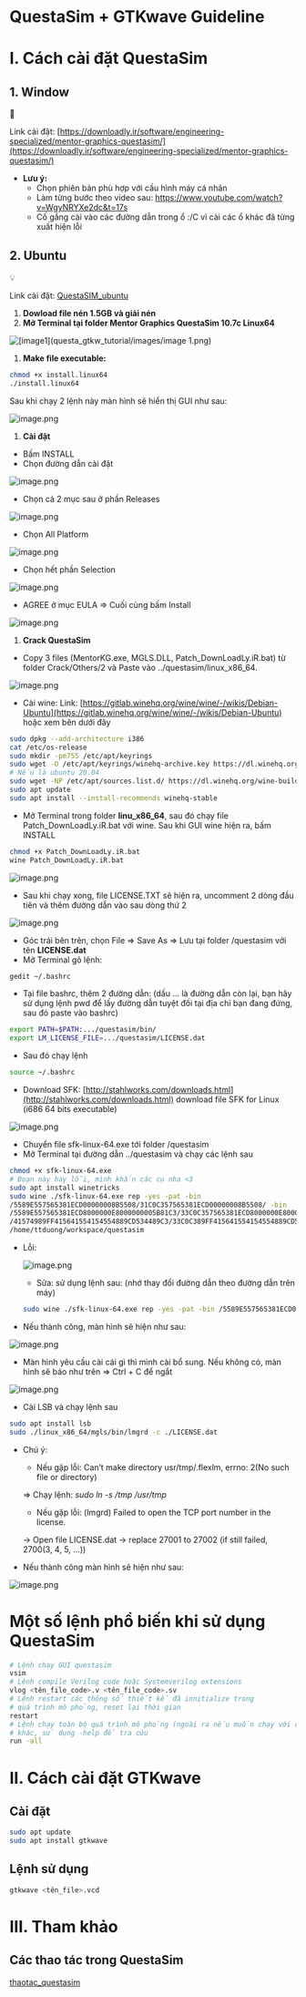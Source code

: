 # QuestaSim + GTKwave Guideline

# I. Cách cài đặt QuestaSim

## 1. Window

<aside>
📎

Link cài đặt: [https://downloadly.ir/software/engineering-specialized/mentor-graphics-questasim/](https://downloadly.ir/software/engineering-specialized/mentor-graphics-questasim/)

</aside>

- **Lưu ý:**
    - Chọn phiên bản phù hợp với cầu hình máy cá nhân
    - Làm từng bước theo video sau: https://www.youtube.com/watch?v=WgyNRYXe2dc&t=17s
    - Cố gắng cài vào các đường dẫn trong ổ :/C vì cài các ổ khác đã từng xuất hiện lỗi

## 2. Ubuntu

<aside>
💡

Link cài đặt: [QuestaSIM_ubuntu](https://drive.google.com/drive/folders/12tQXvh8veksHScQ6VrZCLLe9KkT6B7Yr?fbclid=IwY2xjawFL3S1leHRuA2FlbQIxMAABHQ7Nz02Jscba9LGLournPpAfjl2eYbLoSPg-3CxS7Je_UTez0DhggsQqXg_aem_ZZUsoBI9JJzbtVwotUjMkQ)

</aside>

1. **Dowload file nén 1.5GB và giải nén**
2. **Mở Terminal tại folder Mentor Graphics QuestaSim 10.7c Linux64**

![[[image1](questa_gtkw_tutorial/images/image 1.png)](https://github.com/ttDuong282/questa_gtkw_tutorial/blob/main/images/image%201.png)](https://github.com/ttDuong282/questa_gtkw_tutorial/blob/main/images/image.png)

1. **Make file executable:** 

```bash
chmod +x install.linux64
./install.linux64
```

Sau khi chạy 2 lệnh này màn hình sẽ hiển thị GUI như sau:

![[image.png](QuestaSim%20+%20GTKwave%20Guideline%208fbb5a1bb36b43939404ff3083c8e484/image%201.png)](https://github.com/ttDuong282/questa_gtkw_tutorial/blob/main/images/image%201.png)

1. **Cài đặt**
- Bấm INSTALL
- Chọn đường dẫn cài đặt

![[image.png](QuestaSim%20+%20GTKwave%20Guideline%208fbb5a1bb36b43939404ff3083c8e484/image%202.png)](https://github.com/ttDuong282/questa_gtkw_tutorial/blob/main/images/image%202.png)

- Chọn cả 2 mục sau ở phần Releases

![[image.png](QuestaSim%20+%20GTKwave%20Guideline%208fbb5a1bb36b43939404ff3083c8e484/image%203.png)](https://github.com/ttDuong282/questa_gtkw_tutorial/blob/main/images/image%203.png)

- Chọn All Platform

![[image.png](QuestaSim%20+%20GTKwave%20Guideline%208fbb5a1bb36b43939404ff3083c8e484/image%204.png)](https://github.com/ttDuong282/questa_gtkw_tutorial/blob/main/images/image%204.png)

- Chọn hết phần Selection

![[image.png](QuestaSim%20+%20GTKwave%20Guideline%208fbb5a1bb36b43939404ff3083c8e484/image%205.png)](https://github.com/ttDuong282/questa_gtkw_tutorial/blob/main/images/image%205.png)

- AGREE ở mục EULA ⇒ Cuối cùng bấm Install

![[image.png](QuestaSim%20+%20GTKwave%20Guideline%208fbb5a1bb36b43939404ff3083c8e484/image%206.png)](https://github.com/ttDuong282/questa_gtkw_tutorial/blob/main/images/image%206.png)

1. **Crack QuestaSim**
- Copy 3 files (MentorKG.exe, MGLS.DLL, Patch_DownLoadLy.iR.bat) từ folder
Crack/Others/2 và Paste vào ../questasim/linux_x86_64.

![[image.png](QuestaSim%20+%20GTKwave%20Guideline%208fbb5a1bb36b43939404ff3083c8e484/image%207.png)](https://github.com/ttDuong282/questa_gtkw_tutorial/blob/main/images/image%207.png)

- Cài wine: Link: [https://gitlab.winehq.org/wine/wine/-/wikis/Debian-Ubuntu](https://gitlab.winehq.org/wine/wine/-/wikis/Debian-Ubuntu) hoặc xem bên dưới đây

```bash
sudo dpkg --add-architecture i386
cat /etc/os-release
sudo mkdir -pm755 /etc/apt/keyrings
sudo wget -O /etc/apt/keyrings/winehq-archive.key https://dl.winehq.org/wine-builds/winehq.key
# Nếu là ubuntu 20.04
sudo wget -NP /etc/apt/sources.list.d/ https://dl.winehq.org/wine-builds/ubuntu/dists/focal/winehq-focal.sources
sudo apt update
sudo apt install --install-recommends winehq-stable
```

- Mở Terminal trong folder **linu_x86_64**, sau đó chạy file Patch_DownLoadLy.iR.bat với wine. Sau khi GUI wine hiện ra, bấm INSTALL

```bash
chmod +x Patch_DownLoadLy.iR.bat
wine Patch_DownLoadLy.iR.bat
```

![[image.png](QuestaSim%20+%20GTKwave%20Guideline%208fbb5a1bb36b43939404ff3083c8e484/image%208.png)](https://github.com/ttDuong282/questa_gtkw_tutorial/blob/main/images/image%208.png)

- Sau khi chạy xong, file LICENSE.TXT sẽ hiện ra, uncomment 2 dòng đầu tiên và thêm đường dẫn vào sau dòng thứ 2

![[image.png](QuestaSim%20+%20GTKwave%20Guideline%208fbb5a1bb36b43939404ff3083c8e484/image%209.png)](https://github.com/ttDuong282/questa_gtkw_tutorial/blob/main/images/image%209.png)

- Góc trái bên trên, chọn File ⇒ Save As ⇒ Lưu tại folder /questasim với tên **LICENSE.dat**
- Mở Terminal gõ lệnh:

```bash
gedit ~/.bashrc
```

- Tại file bashrc, thêm 2 đường dẫn: (dấu … là đường dẫn còn lại, bạn hãy sử dụng lệnh pwd để lấy đường dẫn tuyệt đối tại địa chỉ bạn đang đứng, sau đó paste vào bashrc)

```bash
export PATH=$PATH:.../questasim/bin/
export LM_LICENSE_FILE=.../questasim/LICENSE.dat 
```

- Sau đó chạy lệnh

```bash
source ~/.bashrc
```

- Download SFK: [http://stahlworks.com/downloads.html](http://stahlworks.com/downloads.html) download file SFK for Linux
(i686 64 bits executable)

![[image.png](QuestaSim%20+%20GTKwave%20Guideline%208fbb5a1bb36b43939404ff3083c8e484/image%2010.png)](https://github.com/ttDuong282/questa_gtkw_tutorial/blob/main/images/image%2010.png)

- Chuyển file sfk-linux-64.exe tới folder /questasim
- Mở Terminal tại đường dẫn ../questasim và chạy các lệnh sau

```bash
chmod +x sfk-linux-64.exe
# Đoạn này hay lỗi, mình khấn các cụ nha <3
sudo apt install winetricks
sudo wine ./sfk-linux-64.exe rep -yes -pat -bin
/5589E557565381ECD00000008B5508/31C0C357565381ECD00000008B5508/ -bin
/5589E557565381ECD8000000E8000000005B81C3/33C0C357565381ECD8000000E8000000005B81C3/ -bin
/41574989FF415641554154554889CD534489C3/33C0C389FF415641554154554889CD534489C3/ -dir
/home/ttduong/workspace/questasim
```

- Lỗi:
    
    ![[image.png](QuestaSim%20+%20GTKwave%20Guideline%208fbb5a1bb36b43939404ff3083c8e484/image%2011.png)](https://github.com/ttDuong282/questa_gtkw_tutorial/blob/main/images/image%2011.png)
    
    - Sửa: sử dụng lệnh sau: (nhớ thay đổi đường dẫn theo đường dẫn trên máy)
    
    ```bash
    sudo wine ./sfk-linux-64.exe rep -yes -pat -bin /5589E557565381ECD00000008B5508/31C0C357565381ECD00000008B5508/ -bin /5589E557565381ECD8000000E8000000005B81C3/33C0C357565381ECD8000000E8000000005B81C3/ -bin /41574989FF415641554154554889CD534489C3/33C0C389FF415641554154554889CD534489C3/ -dir /home/ttduong/workspace/questasim
    ```
    
    
- Nếu thành công, màn hình sẽ hiện như sau:

![[image.png](QuestaSim%20+%20GTKwave%20Guideline%208fbb5a1bb36b43939404ff3083c8e484/image%2012.png)](https://github.com/ttDuong282/questa_gtkw_tutorial/blob/main/images/image%2012.png)

- Màn hình yêu cầu cài cái gì thì mình cài bổ sung. Nếu không có, màn hình sẽ báo như trên ⇒ Ctrl + C để ngắt

![[image.png](QuestaSim%20+%20GTKwave%20Guideline%208fbb5a1bb36b43939404ff3083c8e484/image%2013.png)](https://github.com/ttDuong282/questa_gtkw_tutorial/blob/main/images/image%2013.png)

- Cài LSB và chạy lệnh sau

```bash
sudo apt install lsb
sudo ./linux_x86_64/mgls/bin/lmgrd -c ./LICENSE.dat
```

- Chú ý:
    - Nếu gặp lỗi: Can’t make directory usr/tmp/.flexlm, errno: 2(No such file or directory)
    
    ⇒ Chạy lệnh: *sudo ln -s /tmp /usr/tmp*
    
    - Nếu gặp lỗi: (lmgrd) Failed to open the TCP port number in the license.
      
    → Open file LICENSE.dat → replace 27001 to 27002 (if still failed, 2700(3, 4, 5, …))
  
- Nếu thành công màn hình sẽ hiện như sau:

![[image.png](QuestaSim%20+%20GTKwave%20Guideline%208fbb5a1bb36b43939404ff3083c8e484/image%2014.png)](https://github.com/ttDuong282/questa_gtkw_tutorial/blob/main/images/image%2014.png)

# Một số lệnh phổ biến khi sử dụng QuestaSim

```bash
# Lệnh chạy GUI questasim
vsim
# Lệnh compile Verilog code hoặc Systemverilog extensions
vlog <tên_file_code>.v <tên_file_code>.sv 
# Lệnh restart các thông số thiết kế đã innitialize trong 
# quá trình mô phỏng, reset lại thời gian
restart
# Lệnh chạy toàn bộ quá trình mô phỏng (ngoài ra nếu muốn chạy với các options
# khác, sử dụng -help để tra cứu
run -all

```

# II. Cách cài đặt GTKwave

## Cài đặt

```bash
sudo apt update
sudo apt install gtkwave
```

## Lệnh sử dụng

```bash
gtkwave <tên_file>.vcd
```

# III. Tham khảo

## Các thao tác trong QuestaSim

[thaotac_questasim](https://nguyenquanicd.blogspot.com/2019/03/questa-simuvm-huong-dan-co-ban-e-su.html)

